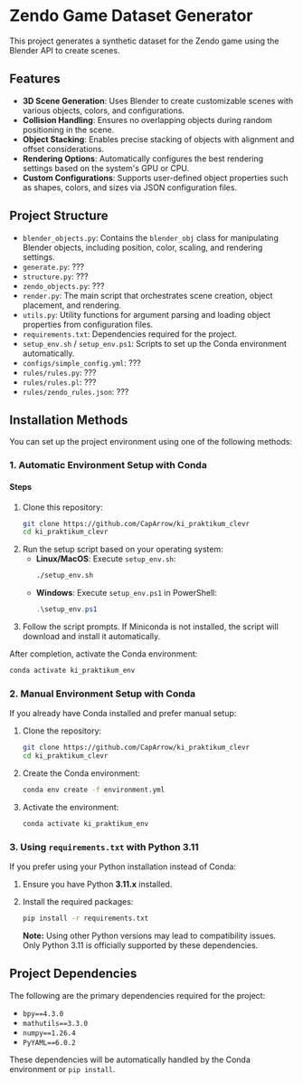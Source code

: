 # Zendo Game Dataset Generator

This project generates a synthetic dataset for the Zendo game using the Blender API to create scenes. 

## Features

- **3D Scene Generation**: Uses Blender to create customizable scenes with various objects, colors, and configurations.
- **Collision Handling**: Ensures no overlapping objects during random positioning in the scene.
- **Object Stacking**: Enables precise stacking of objects with alignment and offset considerations.
- **Rendering Options**: Automatically configures the best rendering settings based on the system's GPU or CPU.
- **Custom Configurations**: Supports user-defined object properties such as shapes, colors, and sizes via JSON configuration files.

## Project Structure

- `blender_objects.py`: Contains the `blender_obj` class for manipulating Blender objects, including position, color, scaling, and rendering settings.
- `generate.py`: ???
- `structure.py`: ???
- `zendo_objects.py`: ???
- `render.py`: The main script that orchestrates scene creation, object placement, and rendering.
- `utils.py`: Utility functions for argument parsing and loading object properties from configuration files.
- `requirements.txt`: Dependencies required for the project.
- `setup_env.sh` / `setup_env.ps1`: Scripts to set up the Conda environment automatically.
- `configs/simple_config.yml`: ???
- `rules/rules.py`: ???
- `rules/rules.pl`: ???
- `rules/zendo_rules.json`: ???

## Installation Methods

You can set up the project environment using one of the following methods:

### 1. Automatic Environment Setup with Conda

#### Steps
1. Clone this repository:
   ```bash
   git clone https://github.com/CapArrow/ki_praktikum_clevr
   cd ki_praktikum_clevr
   ```
2. Run the setup script based on your operating system:
   - **Linux/MacOS**: Execute `setup_env.sh`:
     ```bash
     ./setup_env.sh
     ```
   - **Windows**: Execute `setup_env.ps1` in PowerShell:
     ```powershell
     .\setup_env.ps1
     ```
3. Follow the script prompts. If Miniconda is not installed, the script will download and install it automatically.

After completion, activate the Conda environment:
```bash
conda activate ki_praktikum_env
```

### 2. Manual Environment Setup with Conda

If you already have Conda installed and prefer manual setup:
1. Clone the repository:
   ```bash
   git clone https://github.com/CapArrow/ki_praktikum_clevr
   cd ki_praktikum_clevr
   ```
2. Create the Conda environment:
   ```bash
   conda env create -f environment.yml
   ```
3. Activate the environment:
   ```bash
   conda activate ki_praktikum_env
   ```

### 3. Using `requirements.txt` with Python 3.11

If you prefer using your Python installation instead of Conda:
1. Ensure you have Python **3.11.x** installed.
2. Install the required packages:
   ```bash
   pip install -r requirements.txt
   ```

   **Note:** Using other Python versions may lead to compatibility issues. Only Python 3.11 is officially supported by these dependencies.

## Project Dependencies

The following are the primary dependencies required for the project:
- `bpy==4.3.0`
- `mathutils==3.3.0`
- `numpy==1.26.4`
- `PyYAML==6.0.2`

These dependencies will be automatically handled by the Conda environment or `pip install`.

